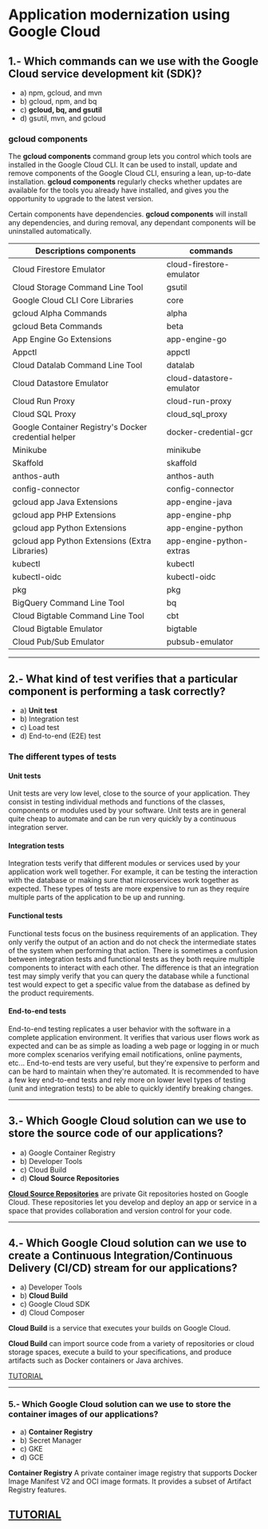 # Application modernization using Google Cloud

## 1.- Which commands can we use with the Google Cloud service development kit (SDK)?
- a) npm, gcloud, and mvn 
- b) gcloud, npm, and bq 
- c) **gcloud, bq, and gsutil**
- d) gsutil, mvn, and gcloud 

### gcloud components
The **gcloud components** command group lets you control which tools are installed in the Google Cloud CLI. It can be used to install, update and remove components of the Google Cloud CLI, ensuring a lean, up-to-date installation.
**gcloud components** regularly checks whether updates are available for the tools you already have installed, and gives you the opportunity to upgrade to the latest version.

Certain components have dependencies. **gcloud components** will install any dependencies, and during removal, any dependant components will be uninstalled automatically.

| Descriptions components                              | commands                 |
|------------------------------------------------------|--------------------------|
| Cloud Firestore Emulator                             | cloud-firestore-emulator |
| Cloud Storage Command Line Tool                      | gsutil                   |
| Google Cloud CLI Core Libraries                      | core                     |
| gcloud Alpha Commands                                | alpha                    |
| gcloud Beta Commands                                 | beta                     |
| App Engine Go Extensions                             | app-engine-go            |
| Appctl                                               | appctl                   |
| Cloud Datalab Command Line Tool                      | datalab                  |
| Cloud Datastore Emulator                             | cloud-datastore-emulator |
| Cloud Run Proxy                                      | cloud-run-proxy          |
| Cloud SQL Proxy                                      | cloud_sql_proxy          |
| Google Container Registry's Docker credential helper | docker-credential-gcr    |
| Minikube                                             | minikube                 |
| Skaffold                                             | skaffold                 |
| anthos-auth                                          | anthos-auth              |
| config-connector                                     | config-connector         |
| gcloud app Java Extensions                           | app-engine-java          |
| gcloud app PHP Extensions                            | app-engine-php           |
| gcloud app Python Extensions                         | app-engine-python        |
| gcloud app Python Extensions (Extra Libraries)       | app-engine-python-extras |
| kubectl                                              | kubectl                  |
| kubectl-oidc                                         | kubectl-oidc             |
| pkg                                                  | pkg                      |
| BigQuery Command Line Tool                           | bq                       |
| Cloud Bigtable Command Line Tool                     | cbt                      |
| Cloud Bigtable Emulator                              | bigtable                 |
| Cloud Pub/Sub Emulator                               | pubsub-emulator          |



---

## 2.- What kind of test verifies that a particular component is performing a task correctly? 
 - a) **Unit test**
 - b) Integration test 
 - c) Load test 
 - d) End-to-end (E2E) test

### The different types of tests

#### Unit tests
Unit tests are very low level, close to the source of your application. They consist in testing individual methods and functions of the classes, components or modules used by your software. Unit tests are in general quite cheap to automate and can be run very quickly by a continuous integration server.

#### Integration tests
Integration tests verify that different modules or services used by your application work well together. For example, it can be testing the interaction with the database or making sure that microservices work together as expected. These types of tests are more expensive to run as they require multiple parts of the application to be up and running.

#### Functional tests
Functional tests focus on the business requirements of an application. They only verify the output of an action and do not check the intermediate states of the system when performing that action.
There is sometimes a confusion between integration tests and functional tests as they both require multiple components to interact with each other. The difference is that an integration test may simply verify that you can query the database while a functional test would expect to get a specific value from the database as defined by the product requirements.

#### End-to-end tests
End-to-end testing replicates a user behavior with the software in a complete application environment. It verifies that various user flows work as expected and can be as simple as loading a web page or logging in or much more complex scenarios verifying email notifications, online payments, etc...
End-to-end tests are very useful, but they're expensive to perform and can be hard to maintain when they're automated. It is recommended to have a few key end-to-end tests and rely more on lower level types of testing (unit and integration tests) to be able to quickly identify breaking changes.

---

## 3.- Which Google Cloud solution can we use to store the source code of our applications?

- a) Google Container Registry 
- b) Developer Tools 
- c) Cloud Build 
- d) **Cloud Source Repositories**

**[Cloud Source Repositories](https://cloud.google.com/source-repositories/docs/create-code-repository#:~:text=Cloud%20Source%20Repositories%20are%20private,version%20control%20for%20your%20code.)** are private Git repositories hosted on Google Cloud. These repositories let you develop and deploy an app or service in a space that provides collaboration and version control for your code.

---

## 4.- Which Google Cloud solution can we use to create a Continuous Integration/Continuous Delivery (CI/CD) stream for our applications?

- a) Developer Tools 
- b) **Cloud Build**
- c) Google Cloud SDK 
- d) Cloud Composer


**Cloud Build** is a service that executes your builds on Google Cloud.

**Cloud Build** can import source code from a variety of repositories or cloud storage spaces, execute a build to your specifications, and produce artifacts such as Docker containers or Java archives.

[TUTORIAL](https://www.youtube.com/watch?v=rWEd9CYw9_s)

---
### 5.- Which Google Cloud solution can we use to store the container images of our applications?

- a) **Container Registry**
- b) Secret Manager 
- c) GKE 
- d) GCE

**Container Registry** A private container image registry that supports Docker Image Manifest V2 and OCI image formats. It provides a subset of Artifact Registry features.

[TUTORIAL](https://www.youtube.com/watch?v=_XAk5T_4-O0)
---
